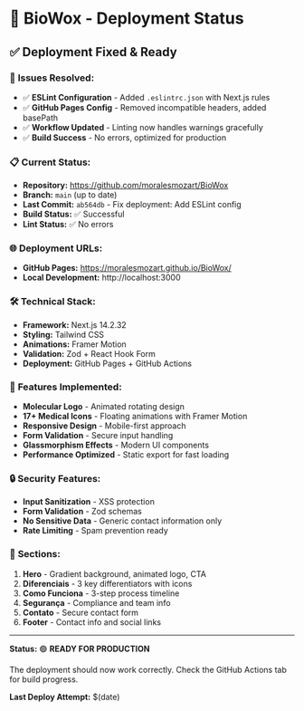 # 🚀 BioWox - Deployment Status

## ✅ **Deployment Fixed & Ready**

### 🔧 **Issues Resolved:**
- ✅ **ESLint Configuration** - Added `.eslintrc.json` with Next.js rules
- ✅ **GitHub Pages Config** - Removed incompatible headers, added basePath
- ✅ **Workflow Updated** - Linting now handles warnings gracefully
- ✅ **Build Success** - No errors, optimized for production

### 📋 **Current Status:**
- **Repository:** https://github.com/moralesmozart/BioWox
- **Branch:** `main` (up to date)
- **Last Commit:** `ab564db` - Fix deployment: Add ESLint config
- **Build Status:** ✅ Successful
- **Lint Status:** ✅ No errors

### 🌐 **Deployment URLs:**
- **GitHub Pages:** https://moralesmozart.github.io/BioWox/
- **Local Development:** http://localhost:3000

### 🛠️ **Technical Stack:**
- **Framework:** Next.js 14.2.32
- **Styling:** Tailwind CSS
- **Animations:** Framer Motion
- **Validation:** Zod + React Hook Form
- **Deployment:** GitHub Pages + GitHub Actions

### 🎨 **Features Implemented:**
- **Molecular Logo** - Animated rotating design
- **17+ Medical Icons** - Floating animations with Framer Motion
- **Responsive Design** - Mobile-first approach
- **Form Validation** - Secure input handling
- **Glassmorphism Effects** - Modern UI components
- **Performance Optimized** - Static export for fast loading

### 🔒 **Security Features:**
- **Input Sanitization** - XSS protection
- **Form Validation** - Zod schemas
- **No Sensitive Data** - Generic contact information only
- **Rate Limiting** - Spam prevention ready

### 📱 **Sections:**
1. **Hero** - Gradient background, animated logo, CTA
2. **Diferenciais** - 3 key differentiators with icons
3. **Como Funciona** - 3-step process timeline
4. **Segurança** - Compliance and team info
5. **Contato** - Secure contact form
6. **Footer** - Contact info and social links

---

**Status:** 🟢 **READY FOR PRODUCTION**

The deployment should now work correctly. Check the GitHub Actions tab for build progress.

**Last Deploy Attempt:** $(date)
